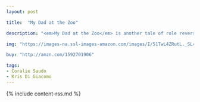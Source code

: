 ```yaml
---
layout: post

title:  "My Dad at the Zoo"

description: "<em>My Dad at the Zoo</em> is another tale of role reversal in which Dad reverts to the unsocialized, wild ways of childhood. Probably tired from all of his wearying antics around bedtime, here Dad heads off to the zoo with his son and goes completely zany."

img: "https://images-na.ssl-images-amazon.com/images/I/51TwL4ZRutL._SL480_.jpg"

buy: "http://amzn.com/1592701906"

tags:
- Coralie Saudo
- Kris Di Giacomo
---
```


{% include content-rss.md %}